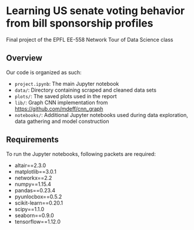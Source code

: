 # Learning US senate voting behavior from bill sponsorship profiles
Final project of the EPFL EE-558 Network Tour of Data Science class

## Overview
Our code is organized as such:

- `project.ipynb`: The main Jupyter notebook
- `data/`: Directory containing scraped and cleaned data sets
- `plots/`: The saved plots used in the report
- `lib/`: Graph CNN implementation from https://github.com/mdeff/cnn_graph
- `notebooks/`: Additional Jupyter notebooks used during data exploration, data gathering and model construction

## Requirements
To run the Jupyter notebooks, following packets are required:

- altair==2.3.0
- matplotlib==3.0.1
- networkx==2.2
- numpy==1.15.4
- pandas==0.23.4
- pyunlocbox==0.5.2
- scikit-learn==0.20.1
- scipy==1.1.0
- seaborn==0.9.0
- tensorflow==1.12.0
